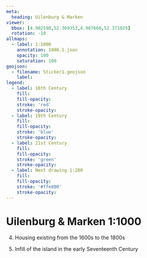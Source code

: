 ```yaml
---
meta:
  heading: Uilenburg & Marken
viewer:
  bbox: [4.902598,52.369353,4.907668,52.371029]
  rotation: -10
allmaps:
  - label: 1:1000
    annotation: 1000.1.json
    opacity: 100
    saturation: 100
geojson:
  - filename: Sticker1.geojson
    label:
legend:
  - label: 16th Century
    fill:
    fill-opacity:
    stroke: 'red'
    stroke-opacity:
  - label: 19th Century
    fill:
    fill-opacity:
    stroke: 'blue'
    stroke-opacity:
  - label: 21st Century
    fill:
    fill-opacity:
    stroke: 'green'
    stroke-opacity:
  - label: Next drawing 1:200
    fill:
    fill-opacity:
    stroke: '#ffe000'
    stroke-opacity:
---
```

# Uilenburg & Marken 1:1000
4. Housing existing from the 1600s to the 1800s

5. Infill of the island in the early Seventeenth Century